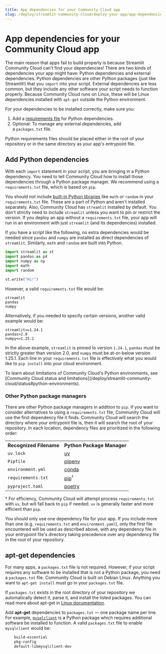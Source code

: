 ```yaml
---
title: App dependencies for your Community Cloud app
slug: /deploy/streamlit-community-cloud/deploy-your-app/app-dependencies
---
```


# App dependencies for your Community Cloud app

The main reason that apps fail to build properly is because Streamlit Community Cloud can't find your dependencies! There are two kinds of dependencies your app might have: Python dependencies and external dependencies. Python dependencies are other Python packages (just like Streamlit!) that you `import` into your script. External dependencies are less common, but they include any other software your script needs to function properly. Because Community Cloud runs on Linux, these will be Linux dependencies installed with `apt-get` outside the Python environment.

For your dependencies to be installed correctly, make sure you:

1. Add a [requirements file](#add-python-dependencies) for Python dependencies.
2. Optional: To manage any external dependencies, add a `packages.txt` file.

<Note>

Python requirements files should be placed either in the root of your repository or in the same
directory as your app's entrypoint file.

</Note>

## Add Python dependencies

With each `import` statement in your script, you are bringing in a Python dependency. You need to tell Community Cloud how to install those dependencies through a Python package manager. We recommend using a `requirements.txt` file, which is based on `pip`.

You should _not_ include <a href="https://docs.python.org/3/py-modindex.html" target="_blank">built-in Python libraries</a> like `math` or `random` in your `requirements.txt` file. These are a part of Python and aren't installed separately. Also, Community Cloud has `streamlit` installed by default. You don't strictly need to include `streamlit` unless you want to pin or restrict the version. If you deploy an app without a `requirements.txt` file, your app will run in an environment with just `streamlit` (and its dependencies) installed.

If you have a script like the following, no extra dependencies would be needed since `pandas` and `numpy` are installed as direct dependencies of `streamlit`. Similarly, `math` and `random` are built into Python.

```python
import streamlit as st
import pandas as pd
import numpy as np
import math
import random

st.write("Hi!")
```

However, a valid `requirements.txt` file would be:

```none
streamlit
pandas
numpy
```

Alternatively, if you needed to specify certain versions, another valid example would be:

```none
streamlit==1.24.1
pandas>2.0
numpy<=1.25.1
```

In the above example, `streamlit` is pinned to version `1.24.1`, `pandas` must be strictly greater than version 2.0, and `numpy` must be at-or-below version 1.25.1. Each line in your `requirements.txt` file is effectively what you would like to `pip install` into your cloud environment.

<Tip>
    To learn about limitations of Community Cloud's Python environments, see [Community Cloud status and limitations](/deploy/streamlit-community-cloud/status#python-environments).
</Tip>

### Other Python package managers

There are other Python package managers in addition to `pip`. If you want to consider alternatives to using a `requirements.txt` file, Community Cloud will use the first dependency file it finds. Community Cloud will search the directory where your entrypoint file is, then it will search the root of your repository. In each location, dependency files are prioritized in the following order:

<table style={{ textAlign: 'center' }}>
    <tr>
        <th style={{ fontSize: '1.2em' }}> Recognized Filename</th>
        <th style={{ fontSize: '1.2em' }}>Python Package Manager</th>
    </tr>
    <tr>
        <td style={{ fontSize: '1em' }}><code>uv.lock</code></td>
        <td style={{ fontSize: '1em' }}><a href="https://docs.astral.sh/uv/concepts/projects/sync/" target="_blank">uv</a></td>
    </tr>
    <tr>
        <td style={{ fontSize: '1em' }}><code>Pipfile</code></td>
        <td style={{ fontSize: '1em' }}><a href="https://pipenv-fork.readthedocs.io/en/latest/basics.html" target="_blank">pipenv</a></td>
    </tr>
    <tr>
        <td style={{ fontSize: '1em' }}><code>environment.yml</code></td>
        <td style={{ fontSize: '1em' }}><a href="https://conda.io/projects/conda/en/latest/user-guide/tasks/manage-environments.html#creating-an-environment-file-manually" target="_blank">conda</a></td>
    </tr>
    <tr>
        <td style={{ fontSize: '1em' }}><code>requirements.txt</code></td>
        <td style={{ fontSize: '1em' }}><a href="https://pip.pypa.io/en/stable/user_guide/#requirements-files" target="_blank">pip</a><sup>&dagger;</sup></td>
    </tr>
    <tr>
        <td style={{ fontSize: '1em' }}><code>pyproject.toml</code></td>
        <td style={{ fontSize: '1em' }}><a href="https://python-poetry.org/docs/basic-usage/" target="_blank">poetry</a></td>
    </tr>
</table>

&dagger; For efficiency, Community Cloud will attempt process `requirements.txt` with `uv`, but will fall back to `pip` if needed. `uv` is generally faster and more efficient than `pip`.

<Warning>

You should only use one dependency file for your app. If you include more than one (e.g. `requirements.txt` and `environment.yaml`), only the first file encountered will be used as described above, with any dependency file in your entrypoint file's directory taking precedence over any dependency file in the root of your repository.

</Warning>

## apt-get dependencies

For many apps, a `packages.txt` file is not required. However, if your script requires any software to be installed that is not a Python package, you need a `packages.txt` file. Community Cloud is built on Debian Linux. Anything you want to `apt-get install` must go in your `packages.txt` file.

If `packages.txt` exists in the root directory of your repository we automatically detect it, parse it, and install the listed packages. You can read more about apt-get in <a href="https://linux.die.net/man/8/apt-get" target="_blank">Linux documentation</a>.

Add **apt-get** dependencies to `packages.txt` &mdash; one package name per line. For example, <a href="https://github.com/PyMySQL/mysqlclient" target="_blank"><code>mysqlclient</code></a> is a Python package which requires additional software be installed to function. A valid `packages.txt` file to enable `mysqlclient` would be:

```bash
    build-essential
    pkg-config
    default-libmysqlclient-dev
```
